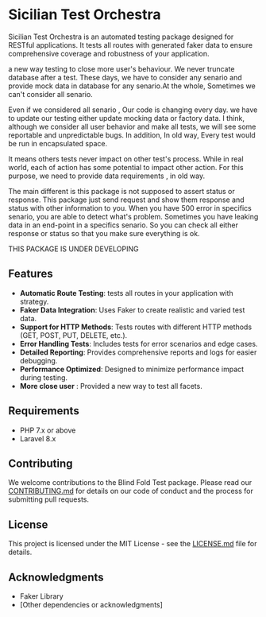 # Sicilian Test Orchestra

Sicilian Test Orchestra is an automated testing package designed for RESTful applications.
It tests all routes with generated faker data to ensure comprehensive coverage and robustness of your application.

a new way testing to close more user's behaviour. We never truncate database after a test.
These days, we have to consider any senario and provide mock data in database for any senario.At the whole, Sometimes we
can't consider all senario.

Even if we considered all senario , Our code is changing every day. we have to update our testing either update mocking
data or factory data. I think, although we consider all user behavior and make all tests, we will see some reportable and unpredictable bugs. In addition, In
old way, Every test would be run in encapsulated space.

It means others tests never impact on other test's process. While in real world, each of action has some
potential to impact other action.
For this purpose, we need to provide data requirements , in old way.

The main different is this package is not supposed to assert status or response. This package just send request and show them response and status with other information to you.
When you have 500 error in specifics senario, you are able to detect what's problem. Sometimes you have leaking data in an end-point in a specifics senario.
So you can check all either response or status so that you make sure everything is ok. 

THIS PACKAGE IS UNDER DEVELOPING

## Features

- **Automatic Route Testing**: tests all routes in your application with strategy.
- **Faker Data Integration**: Uses Faker to create realistic and varied test data.
- **Support for HTTP Methods**: Tests routes with different HTTP methods (GET, POST, PUT, DELETE, etc.).
- **Error Handling Tests**: Includes tests for error scenarios and edge cases.
- **Detailed Reporting**: Provides comprehensive reports and logs for easier debugging.
- **Performance Optimized**: Designed to minimize performance impact during testing.
- **More close user** : Provided a new way to test all facets.

## Requirements

- PHP 7.x or above
- Laravel 8.x

## Contributing

We welcome contributions to the Blind Fold Test package. Please read our [CONTRIBUTING.md](CONTRIBUTING.md) for details
on our code of conduct and the process for submitting pull requests.

## License

This project is licensed under the MIT License - see the [LICENSE.md](LICENSE.md) file for details.

## Acknowledgments

- Faker Library
- [Other dependencies or acknowledgments]
